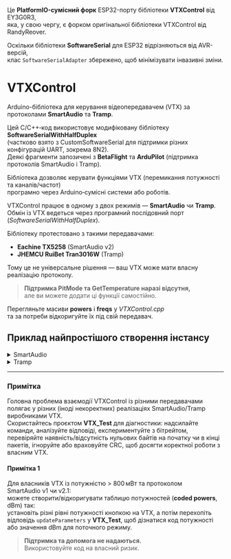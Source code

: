Це **PlatformIO-сумісний форк** ESP32-порту бібліотеки **VTXControl** від EY3G0R3,  
яка, у свою чергу, є форком оригінальної бібліотеки VTXControl від RandyReover.

Оскільки бібліотеки **SoftwareSerial** для ESP32 відрізняються від AVR-версій,  
клас `SoftwareSerialAdapter` збережено, щоб мінімізувати інвазивні зміни.

# VTXControl
Arduino-бібліотека для керування відеопередавачем (VTX) за протоколами **SmartAudio** та **Tramp**.

Цей C/C++‑код використовує модифіковану бібліотеку **SoftwareSerialWithHalfDuplex**  
(частково взято з CustomSoftwareSerial для підтримки різних конфігурацій UART, зокрема 8N2).  
Деякі фрагменти запозичені з **BetaFlight** та **ArduPilot** (підтримка протоколів SmartAudio і Tramp).

Бібліотека дозволяє керувати функціями VTX (перемикання потужності та каналів/частот)  
програмно через Arduino‑сумісні системи або роботів.

VTXControl працює в одному з двох режимів — **SmartAudio** чи **Tramp**.  
Обмін із VTX ведеться через програмний послідовний порт (*SoftwareSerialWithHalfDuplex*).

Бібліотеку протестовано з такими передавачами:

* **Eachine TX5258** (SmartAudio v2)  
* **JHEMCU RuiBet Tran3016W** (Tramp)

Тому це не універсальне рішення — ваш VTX може мати власну реалізацію протоколу.

> **Підтримка PitMode та GetTemperature наразі відсутня,**  
> але ви можете додати ці функції самостійно.

Перегляньте масиви **powers** і **freqs** у *VTXControl.cpp*  
та за потреби відкоригуйте їх під свій передавач.

## Приклад найпростішого створення інстансу

<details>
<summary>SmartAudio</summary>

```cpp
VTXControl* vtx;
vtx = new VTXControl(VTXMode::SmartAudio, 53, 500, false);
```
</details>

<details>
<summary>Tramp</summary>

```cpp
VTXControl* vtx;
vtx = new VTXControl(VTXMode::Tramp, 53, 500, false);
```
</details>

---

### Примітка

Головна проблема взаємодії VTXControl із різними передавачами полягає у різних (іноді некоректних) реалізаціях SmartAudio/Tramp виробниками VTX.  
Скористайтесь проєктом **VTX_Test** для діагностики: надсилайте команди, аналізуйте відповіді, експериментуйте з бітрейтом, перевіряйте наявність/відсутність нульових байтів на початку чи в кінці пакетів, ігноруйте або враховуйте CRC, щоб досягти коректної роботи з власним VTX.

#### Примітка 1
Для власників VTX із потужністю > 800 мВт та протоколом SmartAudio v1 чи v2.1:  
можете створити/відкоригувати таблицю потужностей (**coded powers**, dBm) так:  
установіть різні рівні потужності кнопкою на VTX, а потім перехопіть відповідь `updateParameters` у **VTX_Test**, щоб дізнатися код потужності або значення dBm для поточного режиму.

> **Підтримка та допомога не надаються.**  
> Використовуйте код на власний ризик.
